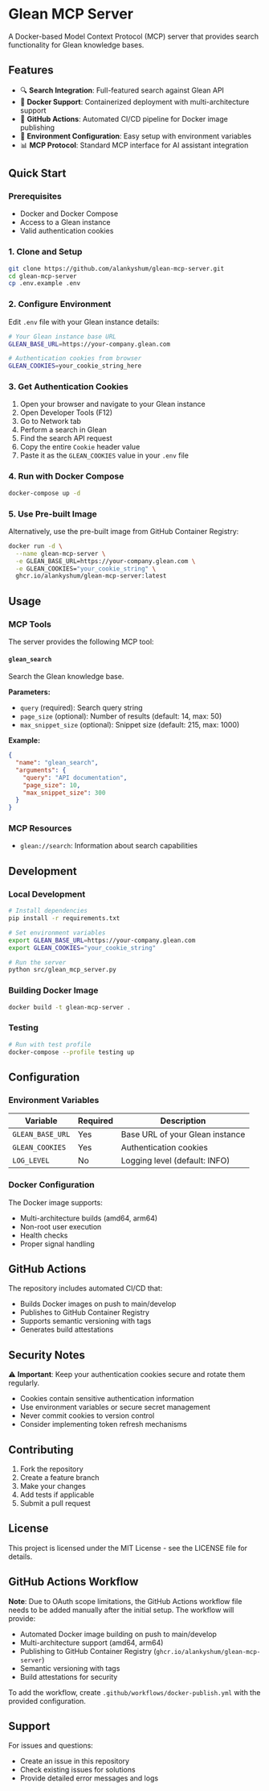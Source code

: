 # Glean MCP Server

A Docker-based Model Context Protocol (MCP) server that provides search functionality for Glean knowledge bases.

## Features

- 🔍 **Search Integration**: Full-featured search against Glean API
- 🐳 **Docker Support**: Containerized deployment with multi-architecture support
- 🚀 **GitHub Actions**: Automated CI/CD pipeline for Docker image publishing
- 🔧 **Environment Configuration**: Easy setup with environment variables
- 📊 **MCP Protocol**: Standard MCP interface for AI assistant integration

## Quick Start

### Prerequisites

- Docker and Docker Compose
- Access to a Glean instance
- Valid authentication cookies

### 1. Clone and Setup

```bash
git clone https://github.com/alankyshum/glean-mcp-server.git
cd glean-mcp-server
cp .env.example .env
```

### 2. Configure Environment

Edit `.env` file with your Glean instance details:

```bash
# Your Glean instance base URL
GLEAN_BASE_URL=https://your-company.glean.com

# Authentication cookies from browser
GLEAN_COOKIES=your_cookie_string_here
```

### 3. Get Authentication Cookies

1. Open your browser and navigate to your Glean instance
2. Open Developer Tools (F12)
3. Go to Network tab
4. Perform a search in Glean
5. Find the search API request
6. Copy the entire `Cookie` header value
7. Paste it as the `GLEAN_COOKIES` value in your `.env` file

### 4. Run with Docker Compose

```bash
docker-compose up -d
```

### 5. Use Pre-built Image

Alternatively, use the pre-built image from GitHub Container Registry:

```bash
docker run -d \
  --name glean-mcp-server \
  -e GLEAN_BASE_URL=https://your-company.glean.com \
  -e GLEAN_COOKIES="your_cookie_string" \
  ghcr.io/alankyshum/glean-mcp-server:latest
```

## Usage

### MCP Tools

The server provides the following MCP tool:

#### `glean_search`

Search the Glean knowledge base.

**Parameters:**
- `query` (required): Search query string
- `page_size` (optional): Number of results (default: 14, max: 50)
- `max_snippet_size` (optional): Snippet size (default: 215, max: 1000)

**Example:**
```json
{
  "name": "glean_search",
  "arguments": {
    "query": "API documentation",
    "page_size": 10,
    "max_snippet_size": 300
  }
}
```

### MCP Resources

- `glean://search`: Information about search capabilities

## Development

### Local Development

```bash
# Install dependencies
pip install -r requirements.txt

# Set environment variables
export GLEAN_BASE_URL=https://your-company.glean.com
export GLEAN_COOKIES="your_cookie_string"

# Run the server
python src/glean_mcp_server.py
```

### Building Docker Image

```bash
docker build -t glean-mcp-server .
```

### Testing

```bash
# Run with test profile
docker-compose --profile testing up
```

## Configuration

### Environment Variables

| Variable | Required | Description |
|----------|----------|-------------|
| `GLEAN_BASE_URL` | Yes | Base URL of your Glean instance |
| `GLEAN_COOKIES` | Yes | Authentication cookies |
| `LOG_LEVEL` | No | Logging level (default: INFO) |

### Docker Configuration

The Docker image supports:
- Multi-architecture builds (amd64, arm64)
- Non-root user execution
- Health checks
- Proper signal handling

## GitHub Actions

The repository includes automated CI/CD that:
- Builds Docker images on push to main/develop
- Publishes to GitHub Container Registry
- Supports semantic versioning with tags
- Generates build attestations

## Security Notes

⚠️ **Important**: Keep your authentication cookies secure and rotate them regularly.

- Cookies contain sensitive authentication information
- Use environment variables or secure secret management
- Never commit cookies to version control
- Consider implementing token refresh mechanisms

## Contributing

1. Fork the repository
2. Create a feature branch
3. Make your changes
4. Add tests if applicable
5. Submit a pull request

## License

This project is licensed under the MIT License - see the LICENSE file for details.

## GitHub Actions Workflow

**Note**: Due to OAuth scope limitations, the GitHub Actions workflow file needs to be added manually after the initial setup. The workflow will provide:

- Automated Docker image building on push to main/develop
- Multi-architecture support (amd64, arm64)
- Publishing to GitHub Container Registry (`ghcr.io/alankyshum/glean-mcp-server`)
- Semantic versioning with tags
- Build attestations for security

To add the workflow, create `.github/workflows/docker-publish.yml` with the provided configuration.

## Support

For issues and questions:
- Create an issue in this repository
- Check existing issues for solutions
- Provide detailed error messages and logs
